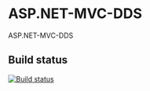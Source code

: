 ﻿# ASP.NET-MVC-DDS
ASP.NET-MVC-DDS

## Build status
[![Build status](https://ci.appveyor.com/api/projects/status/ksg9ghch6orn7tfm?svg=true)](https://ci.appveyor.com/project/Steffkn/asp-net)
